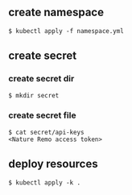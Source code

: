## create namespace
```
$ kubectl apply -f namespace.yml
```

## create secret
### create secret dir
```
$ mkdir secret
```

### create secret file
```
$ cat secret/api-keys
<Nature Remo access token>
```

## deploy resources
```
$ kubectl apply -k .
```
